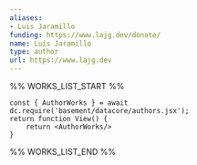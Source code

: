 ```yaml
---
aliases:
- Luis Jaramillo
funding: https://www.lajg.dev/donate/
name: Luis Jaramillo
type: author
url: https://www.lajg.dev
---
```



%% WORKS_LIST_START %%

```datacorejsx
const { AuthorWorks } = await dc.require('basement/datacore/authors.jsx');
return function View() {
    return <AuthorWorks/>
}
```
%% WORKS_LIST_END %%